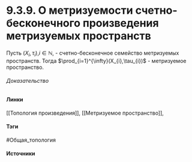 # 9.3.9. О метризуемости счетно-бесконечного произведения метризуемых пространств
Пусть $(X_{i},\tau_{i})$,$i\in\mathbb{N}$, - счетно-бесконечное семейство метризуемых пространств. Тогда $\prod_{i=1}^{\infty}(X_{i},\tau_{i})$ - метризуемое пространство.
###### Доказательство
#### Линки
 [[Топология произведения]],
 [[Метризуемое пространство]],
#### Тэги
 #Общая_топология 
#### Источники
